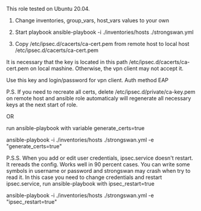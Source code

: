 This role tested on Ubuntu 20.04.

1) Change inventories, group_vars, host_vars values to your own 
2) Start playbook
ansible-playbook -i ./inventories/hosts ./strongswan.yml

3) Copy /etc/ipsec.d/cacerts/ca-cert.pem from remote host to local host /etc/ipsec.d/cacerts/ca-cert.pem

It is necessary that the key is located in this path /etc/ipsec.d/cacerts/ca-cert.pem on local mashine. 
Otherwise, the vpn client may not accept it.

Use this key and login/password for vpn client.
Auth method EAP

P.S.
If you need to recreate all certs, delete /etc/ipsec.d/private/ca-key.pem on remote host
and ansible role automaticaly will regenerate all necessary keys at the next start of role.

OR

run ansible-playbook with variable generate_certs=true

ansible-playbook -i ./inventories/hosts ./strongswan.yml -e "generate_certs=true"

P.S.S.
When you add or edit user credentials, ipsec.service doesn't restart. It rereads the config. Works well in 90 percent
cases. You can write some symbols in username or password and strongswan may crash when try to read it.
In this case you need to change credentials and restart ipsec.service, run ansible-playbook with ipsec_restart=true

ansible-playbook -i ./inventories/hosts ./strongswan.yml -e "ipsec_restart=true"